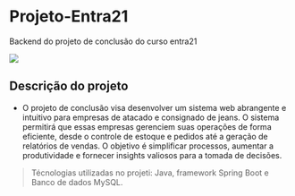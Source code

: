 # Projeto-Entra21
Backend do projeto de conclusão do curso entra21 
 <div>
<img src="http://img.shields.io/static/v1?label=STATUS%20DO%20PROJETO&message=%20CONCLUIDO&color=GREEN&style=for-the-badge_blank"></a>
   </div>

## Descrição do projeto
  - O projeto de conclusão visa desenvolver um sistema web abrangente e intuitivo para empresas de atacado e consignado de jeans. O sistema permitirá que essas empresas gerenciem suas operações de forma eficiente, desde o controle de estoque e pedidos até a geração de relatórios de vendas. O objetivo é simplificar processos, aumentar a produtividade e fornecer insights valiosos para a tomada de decisões.    

> Técnologias utilizadas no projeti: Java, framework Spring Boot e Banco de dados MySQL.



  

